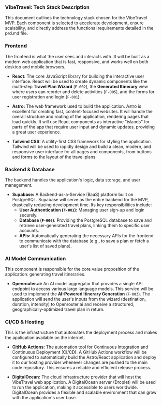 ### VibeTravel: Tech Stack Description

This document outlines the technology stack chosen for the VibeTravel MVP. Each component is selected to accelerate development, ensure scalability, and directly address the functional requirements detailed in the prd.md file.

### Frontend

The frontend is what the user sees and interacts with. It will be built as a modern web application that is fast, responsive, and works well on both desktop and mobile browsers.

*   **React:** The core JavaScript library for building the interactive user interface. React will be used to create dynamic components like the multi-step **Travel Plan Wizard** (`F-002`), the **Generated Itinerary** view where users can reorder and delete activities (`F-005`), and the forms for user registration and login (`F-001`).

*   **Astro:** The web framework used to build the application. Astro is excellent for creating fast, content-focused websites. It will handle the overall structure and routing of the application, rendering pages that load quickly. It will use React components as interactive "islands" for parts of the app that require user input and dynamic updates, providing a great user experience.

*   **Tailwind CSS:** A utility-first CSS framework for styling the application. Tailwind will be used to rapidly design and build a clean, modern, and responsive user interface for all pages and components, from buttons and forms to the layout of the travel plans.

### Backend & Database

The backend handles the application's logic, data storage, and user management.

*   **Supabase:** A Backend-as-a-Service (BaaS) platform built on PostgreSQL. Supabase will serve as the entire backend for the MVP, drastically reducing development time. Its key responsibilities include:
    *   **User Authentication (`F-001`):** Managing user sign-up and login securely.
    *   **Database (`F-006`):** Providing the PostgreSQL database to save and retrieve user-generated travel plans, linking them to specific user accounts.
    *   **APIs:** Automatically generating the necessary APIs for the frontend to communicate with the database (e.g., to save a plan or fetch a user's list of saved plans).

### AI Model Communication

This component is responsible for the core value proposition of the application: generating travel itineraries.

*   **Openrouter.ai:** An AI model aggregator that provides a single API endpoint to access various large language models. This service will be used to implement the **AI-Powered Itinerary Generation** (`F-003`). The application will send the user's inputs from the wizard (destination, duration, intensity) to Openrouter.ai and receive a structured, geographically-optimized travel plan in return.

### CI/CD & Hosting

This is the infrastructure that automates the deployment process and makes the application available on the internet.

*   **GitHub Actions:** The automation tool for Continuous Integration and Continuous Deployment (CI/CD). A GitHub Actions workflow will be configured to automatically build the Astro/React application and deploy it to our hosting provider whenever changes are pushed to the main code repository. This ensures a reliable and efficient release process.

*   **DigitalOcean:** The cloud infrastructure provider that will host the VibeTravel web application. A DigitalOcean server (Droplet) will be used to run the application, making it accessible to users worldwide. DigitalOcean provides a flexible and scalable environment that can grow with the application's user base.